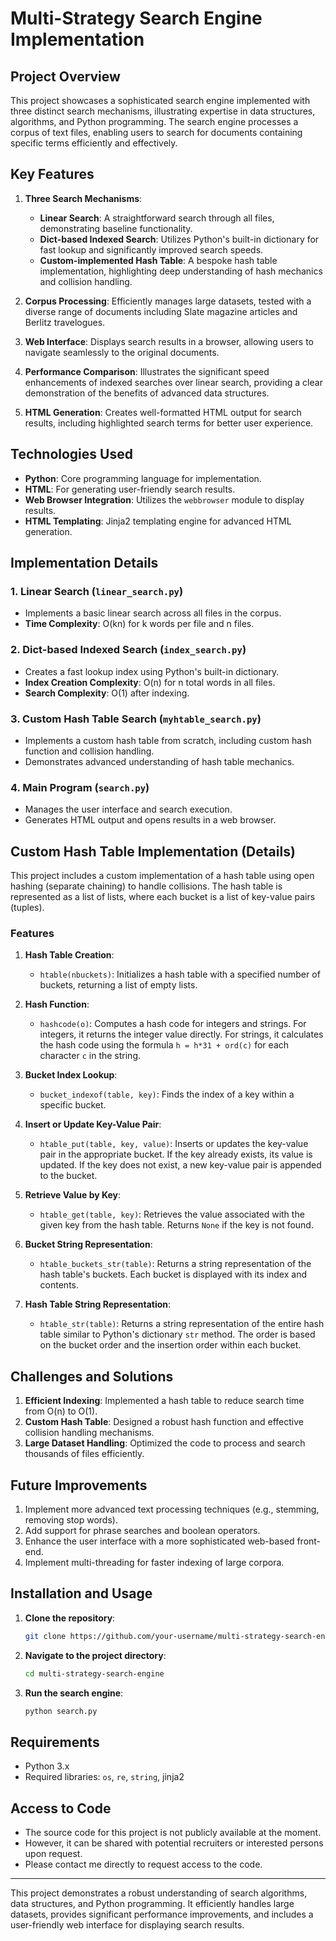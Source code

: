 #  Multi-Strategy Search Engine Implementation

## Project Overview

This project showcases a sophisticated search engine implemented with three distinct search mechanisms, illustrating expertise in data structures, algorithms, and Python programming. The search engine processes a corpus of text files, enabling users to search for documents containing specific terms efficiently and effectively.

## Key Features

1. **Three Search Mechanisms**:
   - **Linear Search**: A straightforward search through all files, demonstrating baseline functionality.
   - **Dict-based Indexed Search**: Utilizes Python's built-in dictionary for fast lookup and significantly improved search speeds.
   - **Custom-implemented Hash Table**: A bespoke hash table implementation, highlighting deep understanding of hash mechanics and collision handling.

2. **Corpus Processing**: Efficiently manages large datasets, tested with a diverse range of documents including Slate magazine articles and Berlitz travelogues.

3. **Web Interface**: Displays search results in a browser, allowing users to navigate seamlessly to the original documents.

4. **Performance Comparison**: Illustrates the significant speed enhancements of indexed searches over linear search, providing a clear demonstration of the benefits of advanced data structures.

5. **HTML Generation**: Creates well-formatted HTML output for search results, including highlighted search terms for better user experience.

## Technologies Used

- **Python**: Core programming language for implementation.
- **HTML**: For generating user-friendly search results.
- **Web Browser Integration**: Utilizes the `webbrowser` module to display results.
- **HTML Templating**: Jinja2 templating engine for advanced HTML generation.

## Implementation Details

### 1. Linear Search (`linear_search.py`)
- Implements a basic linear search across all files in the corpus.
- **Time Complexity**: O(kn) for k words per file and n files.

### 2. Dict-based Indexed Search (`index_search.py`)
- Creates a fast lookup index using Python's built-in dictionary.
- **Index Creation Complexity**: O(n) for n total words in all files.
- **Search Complexity**: O(1) after indexing.

### 3. Custom Hash Table Search (`myhtable_search.py`)
- Implements a custom hash table from scratch, including custom hash function and collision handling.
- Demonstrates advanced understanding of hash table mechanics.

### 4. Main Program (`search.py`)
- Manages the user interface and search execution.
- Generates HTML output and opens results in a web browser.

## Custom Hash Table Implementation (Details)

This project includes a custom implementation of a hash table using open hashing (separate chaining) to handle collisions. The hash table is represented as a list of lists, where each bucket is a list of key-value pairs (tuples).

### Features

1. **Hash Table Creation**:
   - `htable(nbuckets)`: Initializes a hash table with a specified number of buckets, returning a list of empty lists.

2. **Hash Function**:
   - `hashcode(o)`: Computes a hash code for integers and strings. For integers, it returns the integer value directly. For strings, it calculates the hash code using the formula `h = h*31 + ord(c)` for each character `c` in the string.

3. **Bucket Index Lookup**:
   - `bucket_indexof(table, key)`: Finds the index of a key within a specific bucket.

4. **Insert or Update Key-Value Pair**:
   - `htable_put(table, key, value)`: Inserts or updates the key-value pair in the appropriate bucket. If the key already exists, its value is updated. If the key does not exist, a new key-value pair is appended to the bucket.

5. **Retrieve Value by Key**:
   - `htable_get(table, key)`: Retrieves the value associated with the given key from the hash table. Returns `None` if the key is not found.

6. **Bucket String Representation**:
   - `htable_buckets_str(table)`: Returns a string representation of the hash table's buckets. Each bucket is displayed with its index and contents.

7. **Hash Table String Representation**:
   - `htable_str(table)`: Returns a string representation of the entire hash table similar to Python's dictionary `str` method. The order is based on the bucket order and the insertion order within each bucket.
   

## Challenges and Solutions

1. **Efficient Indexing**: Implemented a hash table to reduce search time from O(n) to O(1).
2. **Custom Hash Table**: Designed a robust hash function and effective collision handling mechanisms.
3. **Large Dataset Handling**: Optimized the code to process and search thousands of files efficiently.

## Future Improvements

1. Implement more advanced text processing techniques (e.g., stemming, removing stop words).
2. Add support for phrase searches and boolean operators.
3. Enhance the user interface with a more sophisticated web-based front-end.
4. Implement multi-threading for faster indexing of large corpora.

## Installation and Usage

1. **Clone the repository**:
    ```bash
    git clone https://github.com/your-username/multi-strategy-search-engine.git
    ```
2. **Navigate to the project directory**:
    ```bash
    cd multi-strategy-search-engine
    ```
3. **Run the search engine**:
    ```python
    python search.py
    ```
## Requirements

- Python 3.x
- Required libraries: `os`, `re`, `string`, jinja2
  
## Access to Code

- The source code for this project is not publicly available at the moment.
- However, it can be shared with potential recruiters or interested persons upon request.
- Please contact me directly to request access to the code.

---

This project demonstrates a robust understanding of search algorithms, data structures, and Python programming. It efficiently handles large datasets, provides significant performance improvements, and includes a user-friendly web interface for displaying search results.

